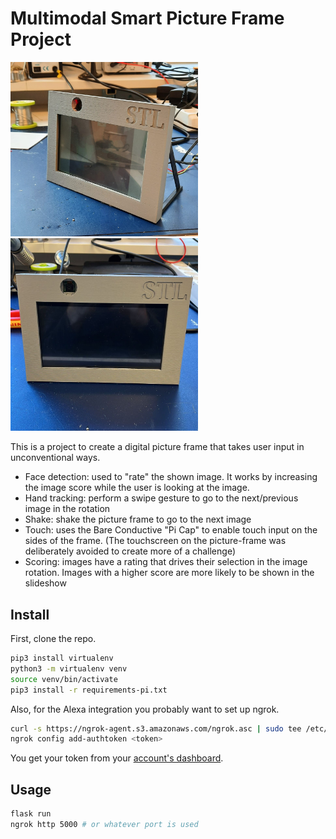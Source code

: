 # Multimodal Smart Picture Frame Project

<img src="docs/frame1.jpg" alt="Picture Frame" width="300"/>       <img src="docs/frame2.jpg" alt="Picture Frame" width="300"/>

This is a project to create a digital picture frame that takes user input in unconventional ways.

- Face detection: used to "rate" the shown image. It works by increasing the image score while the user is looking at the image.
- Hand tracking: perform a swipe gesture to go to the next/previous image in the rotation
- Shake: shake the picture frame to go to the next image
- Touch: uses the Bare Conductive "Pi Cap" to enable touch input on the sides of the frame. (The touchscreen on the picture-frame was deliberately avoided to create more of a challenge)
- Scoring: images have a rating that drives their selection in the image rotation. Images with a higher score are more likely to be shown in the slideshow

## Install

First, clone the repo.

```sh
pip3 install virtualenv
python3 -m virtualenv venv
source venv/bin/activate
pip3 install -r requirements-pi.txt
```

Also, for the Alexa integration you probably want to set up ngrok.

```sh
curl -s https://ngrok-agent.s3.amazonaws.com/ngrok.asc | sudo tee /etc/apt/trusted.gpg.d/ngrok.asc >/dev/null && echo "deb https://ngrok-agent.s3.amazonaws.com buster main" | sudo tee /etc/apt/sources.list.d/ngrok.list && sudo apt update && sudo apt install ngrok
ngrok config add-authtoken <token>
```

You get your token from your [account's dashboard](https://dashboard.ngrok.com).

## Usage

```sh
flask run
ngrok http 5000 # or whatever port is used
```

